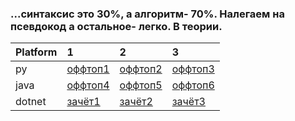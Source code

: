 ### ...синтаксис это 30%, а алгоритм- 70%. Налегаем на псевдокод а остальное- легко. В теории.  
|Platform|1|2|3|
|:-|:-|:-|:-|
|py|[оффтоп1]()|[оффтоп2]()|[оффтоп3]()|
|java|[оффтоп4]()|[оффтоп5]()|[оффтоп6]()|
|dotnet|[зачёт1]()|[зачёт2]()|[зачёт3]()|